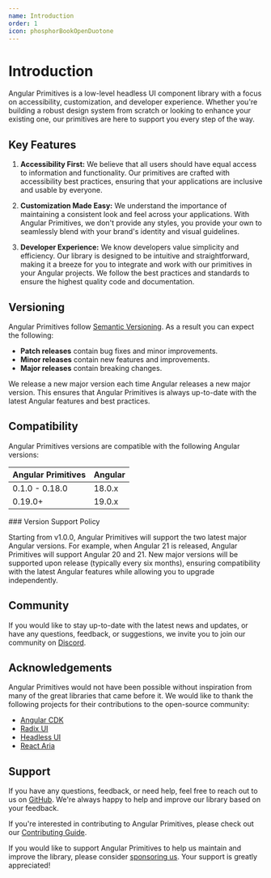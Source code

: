 ```yaml
---
name: Introduction
order: 1
icon: phosphorBookOpenDuotone
---
```


# Introduction

Angular Primitives is a low-level headless UI component library with a focus on accessibility, customization, and developer experience. Whether you're building a robust design system from scratch or looking to enhance your existing one, our primitives are here to support you every step of the way.

## Key Features

1. **Accessibility First:** We believe that all users should have equal access to information and functionality. Our primitives are crafted with accessibility best practices, ensuring that your applications are inclusive and usable by everyone.

2. **Customization Made Easy:** We understand the importance of maintaining a consistent look and feel across your applications. With Angular Primitives, we don't provide any styles, you provide your own to seamlessly blend with your brand's identity and visual guidelines.

3. **Developer Experience:** We know developers value simplicity and efficiency. Our library is designed to be intuitive and straightforward, making it a breeze for you to integrate and work with our primitives in your Angular projects. We follow the best practices and standards to ensure the highest quality code and documentation.

## Versioning

Angular Primitives follow [Semantic Versioning](https://semver.org/). As a result you can expect the following:

- **Patch releases** contain bug fixes and minor improvements.
- **Minor releases** contain new features and improvements.
- **Major releases** contain breaking changes.

We release a new major version each time Angular releases a new major version.
This ensures that Angular Primitives is always up-to-date with the latest Angular features and best practices.

## Compatibility

Angular Primitives versions are compatible with the following Angular versions:

| Angular Primitives | Angular |
| ------------------ | ------- |
| 0.1.0 - 0.18.0     | 18.0.x  |
| 0.19.0+            | 19.0.x  |

### Version Support Policy

Starting from v1.0.0, Angular Primitives will support the two latest major Angular versions. For example, when Angular 21 is released, Angular Primitives will support Angular 20 and 21. New major versions will be supported upon release (typically every six months), ensuring compatibility with the latest Angular features while allowing you to upgrade independently.

## Community

If you would like to stay up-to-date with the latest news and updates, or have any questions, feedback, or suggestions, we invite you to join our community on [Discord](https://discord.gg/NTdjc5r3gC).

## Acknowledgements

Angular Primitives would not have been possible without inspiration from many of the great libraries that came before it.
We would like to thank the following projects for their contributions to the open-source community:

- [Angular CDK](https://material.angular.io/cdk)
- [Radix UI](https://radix-ui.com/)
- [Headless UI](https://headlessui.com/)
- [React Aria](https://react-spectrum.adobe.com/react-aria/)

## Support

If you have any questions, feedback, or need help, feel free to reach out to us on [GitHub](https://github.com/ng-primitives/ng-primitives). We're always happy to help and improve our library based on your feedback.

If you're interested in contributing to Angular Primitives, please check out our [Contributing Guide](https://github.com/ng-primitives/ng-primitives/blob/main/CONTRIBUTING.md).

If you would like to support Angular Primitives to help us maintain and improve the library, please consider [sponsoring us](https://github.com/sponsors/ng-primitives). Your support is greatly appreciated!
